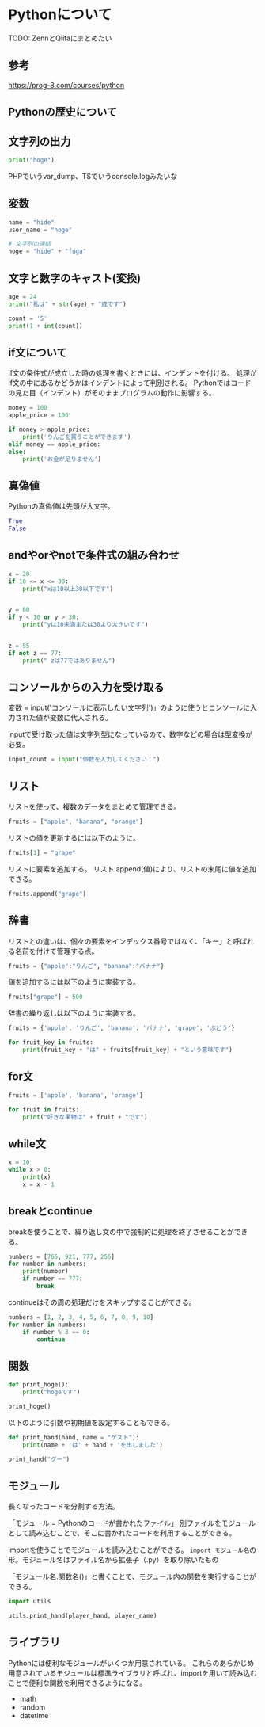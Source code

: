 # Pythonについて

TODO: ZennとQiitaにまとめたい

## 参考

https://prog-8.com/courses/python

## Pythonの歴史について

## 文字列の出力

```py
print("hoge")
```

PHPでいうvar_dump、TSでいうconsole.logみたいな

## 変数

```py
name = "hide"
user_name = "hoge"

# 文字列の連結
hoge = "hide" + "fuga"
```

## 文字と数字のキャスト(変換)

```py
age = 24
print("私は" + str(age) + "歳です")

count = '5'
print(1 + int(count))
```

## if文について

if文の条件式が成立した時の処理を書くときには、インデントを付ける。
処理がif文の中にあるかどうかはインデントによって判別される。
Pythonではコードの見た目（インデント）がそのままプログラムの動作に影響する。

```py
money = 100
apple_price = 100

if money > apple_price:
    print('りんごを買うことができます')
elif money == apple_price:
else:
    print('お金が足りません')
```

## 真偽値

Pythonの真偽値は先頭が大文字。

```py
True
False
```

## andやorやnotで条件式の組み合わせ

```py
x = 20
if 10 <= x <= 30:
    print("xは10以上30以下です")


y = 60
if y < 10 or y > 30:
    print("yは10未満または30より大きいです")


z = 55
if not z == 77:
    print(" zは77ではありません")
```

## コンソールからの入力を受け取る

変数 = input('コンソールに表示したい文字列')」のように使うとコンソールに入力された値が変数に代入される。

inputで受け取った値は文字列型になっているので、数字などの場合は型変換が必要。

```py
input_count = input("個数を入力してください：")
```

## リスト

リストを使って、複数のデータをまとめて管理できる。

```py
fruits = ["apple", "banana", "orange"]
```

リストの値を更新するには以下のように。

```py
fruits[1] = "grape"
```

リストに要素を追加する。
リスト.append(値)により、リストの末尾に値を追加できる。

```py
fruits.append("grape")
```

## 辞書

リストとの違いは、個々の要素をインデックス番号ではなく、「キー」と呼ばれる名前を付けて管理する点。

```py
fruits = {"apple":"りんご", "banana":"バナナ"}
```

値を追加するには以下のように実装する。

```py
fruits["grape"] = 500
```

辞書の繰り返しは以下のように実装する。

```py
fruits = {'apple': 'りんご', 'banana': 'バナナ', 'grape': 'ぶどう'}

for fruit_key in fruits:
    print(fruit_key + "は" + fruits[fruit_key] + "という意味です")
```

## for文

```py
fruits = ['apple', 'banana', 'orange']

for fruit in fruits:
    print("好きな果物は" + fruit + "です")
```

## while文

```py
x = 10
while x > 0:
    print(x)
    x = x - 1
```

## breakとcontinue

breakを使うことで、繰り返し文の中で強制的に処理を終了させることができる。

```py
numbers = [765, 921, 777, 256]
for number in numbers:
    print(number)
    if number == 777:
        break
```

continueはその周の処理だけをスキップすることができる。

```py
numbers = [1, 2, 3, 4, 5, 6, 7, 8, 9, 10]
for number in numbers:
    if number % 3 == 0:
        continue
```

## 関数

```py
def print_hoge():
    print("hogeです")

print_hoge()
```

以下のように引数や初期値を設定することもできる。

```py
def print_hand(hand, name = "ゲスト"):
    print(name + 'は' + hand + 'を出しました')

print_hand("グー")
```

## モジュール

長くなったコードを分割する方法。

「モジュール = Pythonのコードが書かれたファイル」
別ファイルをモジュールとして読み込むことで、そこに書かれたコードを利用することができる。

importを使うことでモジュールを読み込むことができる。
`import モジュール名`の形。モジュール名はファイル名から拡張子（.py）を取り除いたもの

「モジュール名.関数名()」と書くことで、モジュール内の関数を実行することができる。

```py
import utils

utils.print_hand(player_hand, player_name)
```

## ライブラリ

Pythonには便利なモジュールがいくつか用意されている。
これらのあらかじめ用意されているモジュールは標準ライブラリと呼ばれ、importを用いて読み込むことで便利な関数を利用できるようになる。

- math
- random
- datetime
